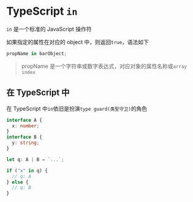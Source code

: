 # TypeScript `in`

`in` 是一个标准的 JavaScript 操作符

如果指定的属性在对应的 object 中，则返回`true`，语法如下

```js
propName in barObject;
```

> propName 是一个字符串或数字表达式，对应对象的属性名称或`array index`

## 在 TypeScript 中

在 TypeScript 中`in`依旧是扮演`type guard(类型守卫)`的角色

```typescript
interface A {
  x: number;
}
interface B {
  y: string;
}

let q: A | B = `...`;

if ("x" in q) {
  // q: A
} else {
  // q: B
}
```
